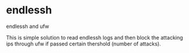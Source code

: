 # endlessh
endlessh and ufw


This is simple solution to read endlessh logs and then block the attacking ips through ufw if passed certain thershold (number of attacks). 
